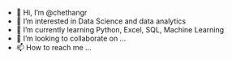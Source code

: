 - 👋 Hi, I’m @chethangr
- 👀 I’m interested in Data Science and data analytics
- 🌱 I’m currently learning Python, Excel, SQL, Machine Learning
- 💞️ I’m looking to collaborate on ...
- 📫 How to reach me ...

<!---
chethangr/chethangr is a ✨ special ✨ repository because its `README.md` (this file) appears on your GitHub profile.
You can click the Preview link to take a look at your changes.
--->
